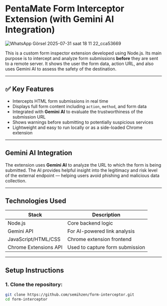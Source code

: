 # PentaMate Form Interceptor Extension (with Gemini AI Integration)

![WhatsApp Görsel 2025-07-31 saat 18 11 22_cca53669](https://github.com/user-attachments/assets/5f96f54e-d023-4415-8ebe-95ac0cfca0af)


This is a custom form inspector extension developed using Node.js. Its main purpose is to intercept and analyze form submissions **before** they are sent to a remote server. It shows the user the form data, action URL, and also uses Gemini AI to assess the safety of the destination.

---

## ✅ Key Features

- Intercepts HTML form submissions in real time  
- Displays full form content including `action`, `method`, and form data  
- Integrated with **Gemini AI** to evaluate the trustworthiness of the submission URL  
- Shows warnings before submitting to potentially suspicious services  
- Lightweight and easy to run locally or as a side-loaded Chrome extension  

---

## Gemini AI Integration

The extension uses **Gemini AI** to analyze the URL to which the form is being submitted. The AI provides helpful insight into the legitimacy and risk level of the external endpoint — helping users avoid phishing and malicious data collection.

---

## Technologies Used

| Stack                | Description                               |
|----------------------|-------------------------------------------|
| Node.js              | Core backend logic                        |
| Gemini API           | For AI-powered link analysis              |
| JavaScript/HTML/CSS  | Chrome extension frontend                 |
| Chrome Extensions API| Used to capture form submission           |

---

##  Setup Instructions

### 1. Clone the repository:

```bash
git clone https://github.com/semihzen/form-interceptor.git
cd form-interceptor
